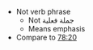 - Not verb phrase
  - Not جملة فعلية
  - Means emphasis
- Compare to [78:20](https://quran.com/78/20)
